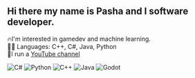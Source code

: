 ## Hi there my name is Pasha and I software developer.
🔥I'm interested in gamedev and machine learning. <br>
👨‍💻 Languages: C++, C#, Java, Python<br>
🎥I run a [YouTube channel](https://youtube.com/@pashudzudev?si=nDEODRP7X3XqsO0J)

![C#](https://img.shields.io/badge/C%23-%23239120.svg?style=flat&logo=c-sharp&logoColor=white)
![Python](https://img.shields.io/badge/Python-%233776AB.svg?style=flat&logo=python&logoColor=white)
![C++](https://img.shields.io/badge/C++-00599C.svg?style=for-the-badge&logo=c%2b%2b&logoColor=white)
![Java](https://img.shields.io/badge/Java-ED8B00.svg?style=for-the-badge&logo=java&logoColor=white)
![Godot](https://img.shields.io/badge/Godot-%23478CBF.svg?style=flat&logo=godot-engine&logoColor=white)